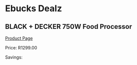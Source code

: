 
# Ebucks Dealz
## BLACK + DECKER 750W Food Processor
[Product Page](https://www.ebucks.com/web/shop/productSelected.do?prodId=1212393291&catId=704987863)

Price: R1299.00

Savings: 


	